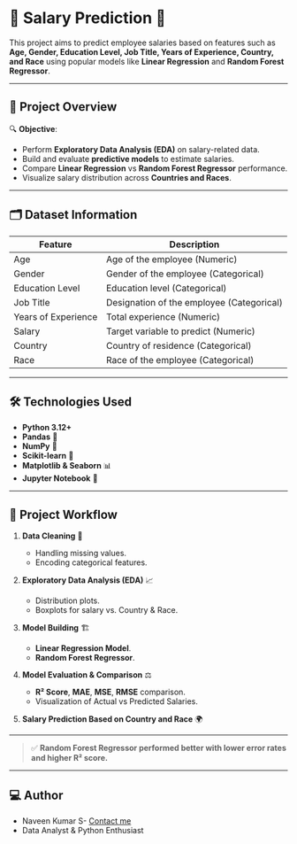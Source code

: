 # 💼 Salary Prediction 🚀

This project aims to predict employee salaries based on features such as **Age, Gender, Education Level, Job Title, Years of Experience, Country, and Race** using popular models like **Linear Regression** and **Random Forest Regressor**.

---

## 📌 **Project Overview**

🔍 **Objective**:
- Perform **Exploratory Data Analysis (EDA)** on salary-related data.
- Build and evaluate **predictive models** to estimate salaries.
- Compare **Linear Regression** vs **Random Forest Regressor** performance.
- Visualize salary distribution across **Countries and Races**.

---

## 🗂️ **Dataset Information**

| Feature               | Description                        |
|----------------------|------------------------------------|
| Age                  | Age of the employee (Numeric)       |
| Gender               | Gender of the employee (Categorical)|
| Education Level      | Education level (Categorical)       |
| Job Title            | Designation of the employee (Categorical)|
| Years of Experience  | Total experience (Numeric)          |
| Salary               | Target variable to predict (Numeric)|
| Country              | Country of residence (Categorical)  |
| Race                 | Race of the employee (Categorical)  |

---

## 🛠️ **Technologies Used**

- **Python 3.12+**
- **Pandas** 🐼
- **NumPy** 🔢
- **Scikit-learn** 🤖
- **Matplotlib & Seaborn** 📊
- **Jupyter Notebook** 📓

---

## 🔎 **Project Workflow**

1. **Data Cleaning** 🧹
   - Handling missing values.
   - Encoding categorical features.
   
2. **Exploratory Data Analysis (EDA)** 📈
   - Distribution plots.
   - Boxplots for salary vs. Country & Race.

3. **Model Building** 🏗️
   - **Linear Regression Model**.
   - **Random Forest Regressor**.

4. **Model Evaluation & Comparison** ⚖️
   - **R² Score**, **MAE**, **MSE**, **RMSE** comparison.
   - Visualization of Actual vs Predicted Salaries.

5. **Salary Prediction Based on Country and Race** 🌍

---

> ✅ **Random Forest Regressor performed better with lower error rates and higher R² score.**

---

## 💻 Author

- Naveen Kumar S- [Contact me ](https://github.com/naveenkumar279)
- Data Analyst & Python Enthusiast
